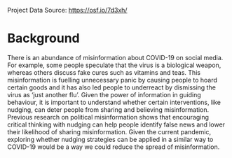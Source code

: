 Project Data Source: https://osf.io/7d3xh/

# Background 

There is an abundance of misinformation about COVID-19 on social media. For example, some people speculate that the virus is a biological weapon, whereas others discuss fake cures such as vitamins and teas. This misinformation is fuelling unnecessary panic by causing people to hoard certain goods and it has also led people to underreact by dismissing the virus as ‘just another flu’. Given the power of information in guiding behaviour, it is important to understand whether certain interventions, like nudging, can deter people from sharing and believing misinformation. Previous research on political misinformation shows that encouraging critical thinking with nudging can help people identify false news and lower their likelihood of sharing misinformation. Given the current pandemic, exploring whether nudging strategies can be applied in a similar way to COVID-19 would be a way we could reduce the spread of misinformation. 